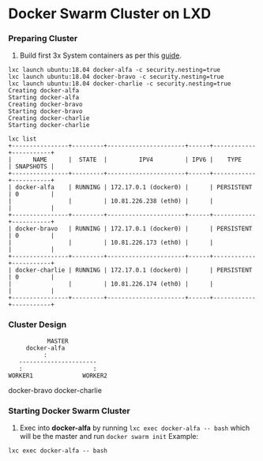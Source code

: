 # Docker Swarm Cluster on LXD

### Preparing Cluster
1. Build first 3x System containers as per this [guide](docker-lxd.md).
```
lxc launch ubuntu:18.04 docker-alfa -c security.nesting=true
lxc launch ubuntu:18.04 docker-bravo -c security.nesting=true
lxc launch ubuntu:18.04 docker-charlie -c security.nesting=true
Creating docker-alfa
Starting docker-alfa
Creating docker-bravo
Starting docker-bravo
Creating docker-charlie
Starting docker-charlie

lxc list
+----------------+---------+----------------------+------+------------+-----------+
|      NAME      |  STATE  |         IPV4         | IPV6 |    TYPE    | SNAPSHOTS |
+----------------+---------+----------------------+------+------------+-----------+
| docker-alfa    | RUNNING | 172.17.0.1 (docker0) |      | PERSISTENT | 0         |
|                |         | 10.81.226.238 (eth0) |      |            |           |
+----------------+---------+----------------------+------+------------+-----------+
| docker-bravo   | RUNNING | 172.17.0.1 (docker0) |      | PERSISTENT | 0         |
|                |         | 10.81.226.173 (eth0) |      |            |           |
+----------------+---------+----------------------+------+------------+-----------+
| docker-charlie | RUNNING | 172.17.0.1 (docker0) |      | PERSISTENT | 0         |
|                |         | 10.81.226.174 (eth0) |      |            |           |
+----------------+---------+----------------------+------+------------+-----------+
```

### Cluster Design
               MASTER
	     docker-alfa
	          :
       ----------------------
       :                    :
    WORKER1              WORKER2
 docker-bravo        docker-charlie

### Starting Docker Swarm Cluster
1. Exec into **docker-alfa** by running `lxc exec docker-alfa -- bash` which will be the master and run `docker swarm init` Example:
```
lxc exec docker-alfa -- bash

```





